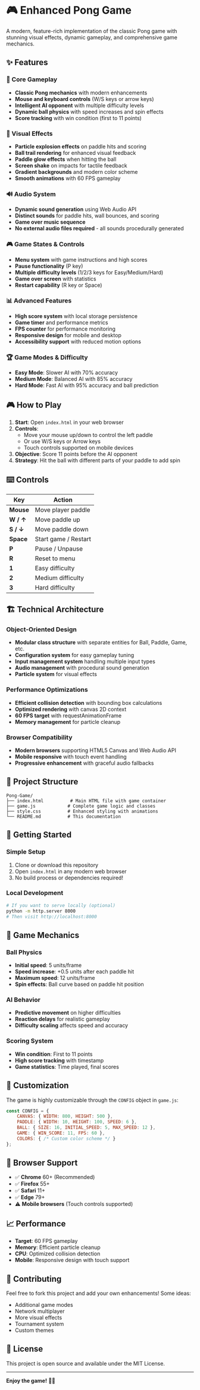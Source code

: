 # 🎮 Enhanced Pong Game

A modern, feature-rich implementation of the classic Pong game with stunning visual effects, dynamic gameplay, and comprehensive game mechanics.

## ✨ Features

### 🎯 Core Gameplay
- **Classic Pong mechanics** with modern enhancements
- **Mouse and keyboard controls** (W/S keys or arrow keys)
- **Intelligent AI opponent** with multiple difficulty levels
- **Dynamic ball physics** with speed increases and spin effects
- **Score tracking** with win condition (first to 11 points)

### 🎨 Visual Effects
- **Particle explosion effects** on paddle hits and scoring
- **Ball trail rendering** for enhanced visual feedback
- **Paddle glow effects** when hitting the ball
- **Screen shake** on impacts for tactile feedback
- **Gradient backgrounds** and modern color scheme
- **Smooth animations** with 60 FPS gameplay

### 🔊 Audio System
- **Dynamic sound generation** using Web Audio API
- **Distinct sounds** for paddle hits, wall bounces, and scoring
- **Game over music sequence**
- **No external audio files required** - all sounds procedurally generated

### 🎮 Game States & Controls
- **Menu system** with game instructions and high scores
- **Pause functionality** (P key)
- **Multiple difficulty levels** (1/2/3 keys for Easy/Medium/Hard)
- **Game over screen** with statistics
- **Restart capability** (R key or Space)

### 📊 Advanced Features
- **High score system** with local storage persistence
- **Game timer** and performance metrics
- **FPS counter** for performance monitoring
- **Responsive design** for mobile and desktop
- **Accessibility support** with reduced motion options

### 🏆 Game Modes & Difficulty
- **Easy Mode**: Slower AI with 70% accuracy
- **Medium Mode**: Balanced AI with 85% accuracy  
- **Hard Mode**: Fast AI with 95% accuracy and ball prediction

## 🎮 How to Play

1. **Start**: Open `index.html` in your web browser
2. **Controls**: 
   - Move your mouse up/down to control the left paddle
   - Or use W/S keys or Arrow keys
   - Touch controls supported on mobile devices
3. **Objective**: Score 11 points before the AI opponent
4. **Strategy**: Hit the ball with different parts of your paddle to add spin

## ⌨️ Controls

| Key | Action |
|-----|--------|
| **Mouse** | Move player paddle |
| **W / ↑** | Move paddle up |
| **S / ↓** | Move paddle down |
| **Space** | Start game / Restart |
| **P** | Pause / Unpause |
| **R** | Reset to menu |
| **1** | Easy difficulty |
| **2** | Medium difficulty |
| **3** | Hard difficulty |

## 🏗️ Technical Architecture

### Object-Oriented Design
- **Modular class structure** with separate entities for Ball, Paddle, Game, etc.
- **Configuration system** for easy gameplay tuning
- **Input management system** handling multiple input types
- **Audio management** with procedural sound generation
- **Particle system** for visual effects

### Performance Optimizations
- **Efficient collision detection** with bounding box calculations
- **Optimized rendering** with canvas 2D context
- **60 FPS target** with requestAnimationFrame
- **Memory management** for particle cleanup

### Browser Compatibility
- **Modern browsers** supporting HTML5 Canvas and Web Audio API
- **Mobile responsive** with touch event handling
- **Progressive enhancement** with graceful audio fallbacks

## 📁 Project Structure

```
Pong-Game/
├── index.html          # Main HTML file with game container
├── game.js            # Complete game logic and classes
├── style.css          # Enhanced styling with animations
└── README.md          # This documentation
```

## 🚀 Getting Started

### Simple Setup
1. Clone or download this repository
2. Open `index.html` in any modern web browser
3. No build process or dependencies required!

### Local Development
```bash
# If you want to serve locally (optional)
python -m http.server 8000
# Then visit http://localhost:8000
```

## 🎯 Game Mechanics

### Ball Physics
- **Initial speed**: 5 units/frame
- **Speed increase**: +0.5 units after each paddle hit
- **Maximum speed**: 12 units/frame
- **Spin effects**: Ball curve based on paddle hit position

### AI Behavior
- **Predictive movement** on higher difficulties
- **Reaction delays** for realistic gameplay
- **Difficulty scaling** affects speed and accuracy

### Scoring System
- **Win condition**: First to 11 points
- **High score tracking** with timestamp
- **Game statistics**: Time played, final scores

## 🎨 Customization

The game is highly customizable through the `CONFIG` object in `game.js`:

```javascript
const CONFIG = {
    CANVAS: { WIDTH: 800, HEIGHT: 500 },
    PADDLE: { WIDTH: 10, HEIGHT: 100, SPEED: 6 },
    BALL: { SIZE: 16, INITIAL_SPEED: 5, MAX_SPEED: 12 },
    GAME: { WIN_SCORE: 11, FPS: 60 },
    COLORS: { /* Custom color scheme */ }
};
```

## 🐛 Browser Support

- ✅ **Chrome** 60+ (Recommended)
- ✅ **Firefox** 55+
- ✅ **Safari** 11+
- ✅ **Edge** 79+
- ⚠️ **Mobile browsers** (Touch controls supported)

## 📈 Performance

- **Target**: 60 FPS gameplay
- **Memory**: Efficient particle cleanup
- **CPU**: Optimized collision detection
- **Mobile**: Responsive design with touch support

## 🤝 Contributing

Feel free to fork this project and add your own enhancements! Some ideas:
- Additional game modes
- Network multiplayer
- More visual effects
- Tournament system
- Custom themes

## 📄 License

This project is open source and available under the MIT License.

---

**Enjoy the game!** 🏓✨
